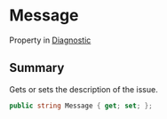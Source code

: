 # Message

Property in [Diagnostic](./)

## Summary

Gets or sets the description of the issue.

```csharp
public string Message { get; set; };
```
